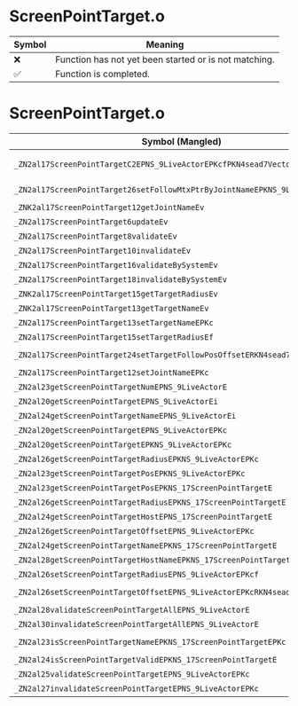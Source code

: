 # ScreenPointTarget.o
| Symbol | Meaning 
| ------------- | ------------- 
| :x: | Function has not yet been started or is not matching. 
| :white_check_mark: | Function is completed. 


# ScreenPointTarget.o
| Symbol (Mangled) | Symbol (Demangled) | Decompiled? |
| ------------- |  ------------- | ------------- |
| `_ZN2al17ScreenPointTargetC2EPNS_9LiveActorEPKcfPKN4sead7Vector3IfEES4_RS8_` | `al::ScreenPointTarget::ScreenPointTarget(al::LiveActor *,char const*,float,sead::Vector3<float> const*,char const*,sead::Vector3<float> const&)` | :x: |
| `_ZN2al17ScreenPointTarget26setFollowMtxPtrByJointNameEPKNS_9LiveActorE` | `al::ScreenPointTarget::setFollowMtxPtrByJointName(al::LiveActor const*)` | :x: |
| `_ZNK2al17ScreenPointTarget12getJointNameEv` | `al::ScreenPointTarget::getJointName(void)const` | :x: |
| `_ZN2al17ScreenPointTarget6updateEv` | `al::ScreenPointTarget::update(void)` | :x: |
| `_ZN2al17ScreenPointTarget8validateEv` | `al::ScreenPointTarget::validate(void)` | :x: |
| `_ZN2al17ScreenPointTarget10invalidateEv` | `al::ScreenPointTarget::invalidate(void)` | :x: |
| `_ZN2al17ScreenPointTarget16validateBySystemEv` | `al::ScreenPointTarget::validateBySystem(void)` | :x: |
| `_ZN2al17ScreenPointTarget18invalidateBySystemEv` | `al::ScreenPointTarget::invalidateBySystem(void)` | :x: |
| `_ZNK2al17ScreenPointTarget15getTargetRadiusEv` | `al::ScreenPointTarget::getTargetRadius(void)const` | :x: |
| `_ZNK2al17ScreenPointTarget13getTargetNameEv` | `al::ScreenPointTarget::getTargetName(void)const` | :x: |
| `_ZN2al17ScreenPointTarget13setTargetNameEPKc` | `al::ScreenPointTarget::setTargetName(char const*)` | :x: |
| `_ZN2al17ScreenPointTarget15setTargetRadiusEf` | `al::ScreenPointTarget::setTargetRadius(float)` | :x: |
| `_ZN2al17ScreenPointTarget24setTargetFollowPosOffsetERKN4sead7Vector3IfEE` | `al::ScreenPointTarget::setTargetFollowPosOffset(sead::Vector3<float> const&)` | :x: |
| `_ZN2al17ScreenPointTarget12setJointNameEPKc` | `al::ScreenPointTarget::setJointName(char const*)` | :x: |
| `_ZN2al23getScreenPointTargetNumEPNS_9LiveActorE` | `al::getScreenPointTargetNum(al::LiveActor *)` | :x: |
| `_ZN2al20getScreenPointTargetEPNS_9LiveActorEi` | `al::getScreenPointTarget(al::LiveActor *,int)` | :x: |
| `_ZN2al24getScreenPointTargetNameEPNS_9LiveActorEi` | `al::getScreenPointTargetName(al::LiveActor *,int)` | :x: |
| `_ZN2al20getScreenPointTargetEPNS_9LiveActorEPKc` | `al::getScreenPointTarget(al::LiveActor *,char const*)` | :x: |
| `_ZN2al20getScreenPointTargetEPKNS_9LiveActorEPKc` | `al::getScreenPointTarget(al::LiveActor const*,char const*)` | :x: |
| `_ZN2al26getScreenPointTargetRadiusEPKNS_9LiveActorEPKc` | `al::getScreenPointTargetRadius(al::LiveActor const*,char const*)` | :x: |
| `_ZN2al23getScreenPointTargetPosEPKNS_9LiveActorEPKc` | `al::getScreenPointTargetPos(al::LiveActor const*,char const*)` | :x: |
| `_ZN2al23getScreenPointTargetPosEPKNS_17ScreenPointTargetE` | `al::getScreenPointTargetPos(al::ScreenPointTarget const*)` | :x: |
| `_ZN2al26getScreenPointTargetRadiusEPKNS_17ScreenPointTargetE` | `al::getScreenPointTargetRadius(al::ScreenPointTarget const*)` | :x: |
| `_ZN2al24getScreenPointTargetHostEPNS_17ScreenPointTargetE` | `al::getScreenPointTargetHost(al::ScreenPointTarget *)` | :x: |
| `_ZN2al26getScreenPointTargetOffsetEPNS_9LiveActorEPKc` | `al::getScreenPointTargetOffset(al::LiveActor *,char const*)` | :x: |
| `_ZN2al24getScreenPointTargetNameEPKNS_17ScreenPointTargetE` | `al::getScreenPointTargetName(al::ScreenPointTarget const*)` | :x: |
| `_ZN2al28getScreenPointTargetHostNameEPKNS_17ScreenPointTargetE` | `al::getScreenPointTargetHostName(al::ScreenPointTarget const*)` | :x: |
| `_ZN2al26setScreenPointTargetRadiusEPNS_9LiveActorEPKcf` | `al::setScreenPointTargetRadius(al::LiveActor *,char const*,float)` | :x: |
| `_ZN2al26setScreenPointTargetOffsetEPNS_9LiveActorEPKcRKN4sead7Vector3IfEE` | `al::setScreenPointTargetOffset(al::LiveActor *,char const*,sead::Vector3<float> const&)` | :x: |
| `_ZN2al28validateScreenPointTargetAllEPNS_9LiveActorE` | `al::validateScreenPointTargetAll(al::LiveActor *)` | :x: |
| `_ZN2al30invalidateScreenPointTargetAllEPNS_9LiveActorE` | `al::invalidateScreenPointTargetAll(al::LiveActor *)` | :x: |
| `_ZN2al23isScreenPointTargetNameEPKNS_17ScreenPointTargetEPKc` | `al::isScreenPointTargetName(al::ScreenPointTarget const*,char const*)` | :x: |
| `_ZN2al24isScreenPointTargetValidEPKNS_17ScreenPointTargetE` | `al::isScreenPointTargetValid(al::ScreenPointTarget const*)` | :x: |
| `_ZN2al25validateScreenPointTargetEPNS_9LiveActorEPKc` | `al::validateScreenPointTarget(al::LiveActor *,char const*)` | :x: |
| `_ZN2al27invalidateScreenPointTargetEPNS_9LiveActorEPKc` | `al::invalidateScreenPointTarget(al::LiveActor *,char const*)` | :x: |
